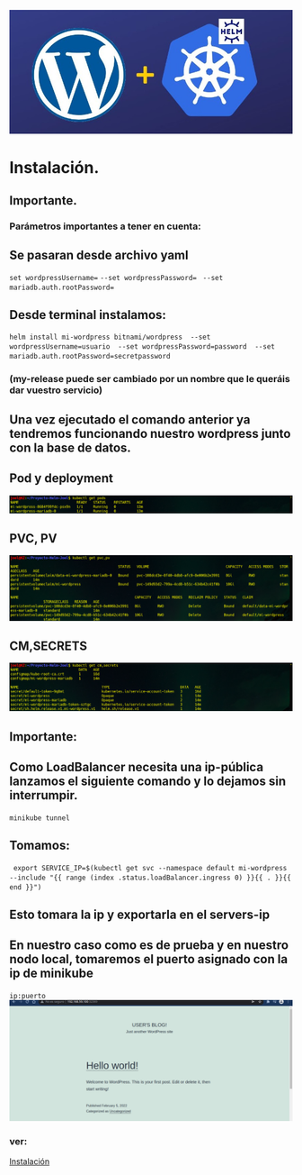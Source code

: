  
![img](https://github.com/abarcajoel/Proyecto-Helm-Joel/blob/main/img/wo_helm.jpg)

# Instalación.
## Importante.
### Parámetros importantes  a tener en cuenta:
## Se pasaran desde archivo yaml
`set wordpressUsername=`
  `--set wordpressPassword= `
  `--set mariadb.auth.rootPassword=`
## Desde terminal instalamos:
`helm install mi-wordpress bitnami/wordpress 
--set wordpressUsername=usuario 
  --set wordpressPassword=password 
  --set mariadb.auth.rootPassword=secretpassword` 
### (my-release puede ser cambiado por un nombre que le queráis dar vuestro servicio)
## Una vez ejecutado el comando anterior ya tendremos funcionando nuestro wordpress junto con la base de datos.
## Pod y deployment
![img](https://github.com/abarcajoel/Proyecto-Helm-Joel/blob/main/img/pod_w_m.png)
## PVC, PV
![img](https://github.com/abarcajoel/Proyecto-Helm-Joel/blob/main/img/pvc_wordpress.png)
## CM,SECRETS
![img](https://github.com/abarcajoel/Proyecto-Helm-Joel/blob/main/img/cm_secret.png)

## Importante:
## Como LoadBalancer necesita una ip-pública lanzamos el siguiente comando y lo dejamos sin interrumpir.
`minikube tunnel`
## Tomamos: 
` export SERVICE_IP=$(kubectl get svc --namespace default mi-wordpress --include "{{ range (index .status.loadBalancer.ingress 0) }}{{ . }}{{ end }}")`
## Esto tomara la ip y exportarla en el servers-ip
## En nuestro caso como es de prueba y en nuestro nodo local, tomaremos el puerto asignado con la ip de minikube
`ip:puerto`
![img](https://github.com/abarcajoel/Proyecto-Helm-Joel/blob/main/img/wordpresss_insta.png)








### ver:
[Instalación ](https://www.digitalocean.com/community/tutorials/how-to-set-up-wordpress-with-mysql-on-kubernetes-using-helm-es)
